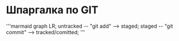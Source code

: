 # Шпаргалка по GIT

'''marmaid
graph LR;
    untracked -- "git add" --> staged;
    staged -- "git commit" --> tracked/comitted;
'''

